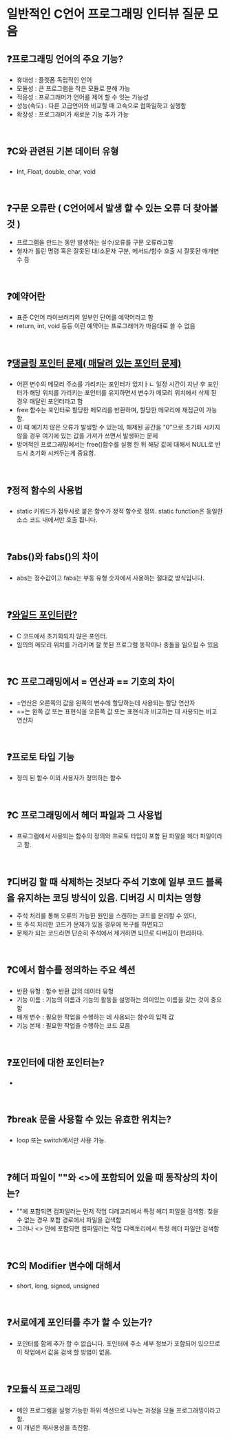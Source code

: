 # 일반적인 C언어 프로그래밍 인터뷰 질문 모음

## ❓프로그래밍 언어의 주요 기능?
- 휴대성 : 플랫폼 독립적인 언어
- 모듈성 : 큰 프로그램을 작은 모듈로 분해 가능
- 적응성 : 프로그래머가 언어를 제어 할 수 잇는 가능성
- 성능(속도) : 다른 고급언어와 비교할 때 고속으로 컴파일하고 실행함
- 확장성 : 프로그래머가 새로운 기능 추가 가능

<br/>


## ❓C와 관련된 기본 데이터 유형
- Int, Float, double, char, void

<br/>



## ❓구문 오류란 ( C언어에서 발생 할 수 있는 오류 더 찾아볼 것 )
- 프로그램을 만드는 동안 발생하는 실수/오류를 구문 오류라고함
- 철자가 틀린 명령 혹은 잘못된 대/소문자 구분, 메서드/함수 호출 시 잘못된 매개변수 등

<br/>


## ❓예약어란
- 표준 C언어 라이브러리의 일부인 단어를 예약어라고 함
- return, int, void 등등 이런 예약어는 프로그래머가 마음대로 쓸 수 없음

<br/>


## ❓[댕글링 포인터 문제( 매달려 있는 포인터 문제)](https://dojang.io/mod/forum/discuss.php?d=365)
- 어떤 변수의 메모리 주소를 가리키는 포인터가 있지ㅏㄴ 일정 시간이 지난 후 포인터가 해당 위치를 가리키는 포인터를 유지하면서 변수가 메모리 위치에서 삭제 된 경우 매달린 포인터라고 함
- free 함수는 포인터로 할당한 메모리를 반환하며, 할당한 메모리에 재접근이 가능함.
- 이 때 예기치 않은 오류가 발생할 수 있는데, 해제된 공간을 "0"으로 초기화 시키지 않을 경우 여기에 있는 값을 가져가 쓰면서 발생하는 문제
- 방어적인 프로그래밍에서는 free()함수를 실행 한 뒤 해당 값에 대해서 NULL로 반드시 초기화 시켜두는게 중요함.

<br/>


## ❓정적 함수의 사용법
- static 키워드가 접두사로 붙은 함수가 정적 함수로 정의. static function은 동일한 소스 코드 내에서만 호출 됩니다.

<br/>


## ❓abs()와 fabs()의 차이
- abs는 정수값이고 fabs는 부동 유형 숫자에서 사용하는 절대값 방식입니다.

<br/>


## ❓[와일드 포인터란?](https://ko.wikipedia.org/wiki/%ED%97%88%EC%83%81_%ED%8F%AC%EC%9D%B8%ED%84%B0)
- C 코드에서 초기화되지 않은 포인터.
- 임의의 메모리 위치를 가리키며 잘 못된 프로그램 동작이나 충돌을 일으킬 수 있음

<br/>


## ❓C 프로그래밍에서 = 연산과 == 기호의 차이
- =연산은 오른쪽의 값을 왼쪽의 변수에 할당하는데 사용되는 할당 연산자
- ==는 왼쪽 값 또는 표현식을 오른쪽 값 또는 표현식과 비교하는 데 사용되는 비교 연산자

<br/>


## ❓프로토 타입 기능
- 정의 된 함수 이외 사용자가 정의하는 함수

<br/>


## ❓C 프로그래밍에서 헤더 파일과 그 사용법
- 프로그램에서 사용되는 함수의 정의와 프로토 타입이 포함 된 파일을 헤더 파일이라고 함.

<br/>


## ❓디버깅 할 때 삭제하는 것보다 주석 기호에 일부 코드 블록을 유지하는 코딩 방식이 있음. 디버깅 시 미치는 영향
- 주석 처리를 통해 오류의 가능한 원인을 스캔하는 코드를 분리할 수 있다,
- 또 주석 처리한 코드가 문제가 있을 경우에 복구를 하면되고
- 문제가 되는 코드라면 단순히 주석에서 제거하면 되므로 디버깅이 편리하다.

<br/>


## ❓C에서 함수를 정의하는 주요 섹션
- 반환 유형 : 함수 반환 값의 데이터 유형
- 기능 이름 : 기능의 이름과 기능의 활동을 설명하는 의미있는 이름을 갖는 것이 중요함
- 매개 변수 : 필요한 작업을 수행하는 데 사용되는 함수의 입력 값
- 기능 본체 : 필요한 작업을 수행하는 코드 모음

<br/>


## ❓포인터에 대한 포인터는?
- 

<br/>


## ❓break 문을 사용할 수 있는 유효한 위치는?
- loop 또는 switch에서만 사용 가능.

<br/>



## ❓헤더 파일이 ""와 <>에 포함되어 있을 때 동작상의 차이는?
- ""에 포함되면 컴파일러는 먼저 작업 디레고리에서 특정 헤더 파일을 검색함. 찾을 수 없는 경우 포함 경로에서 파일을 검색함
- 그러나 <> 안에 포함되면 컴파일러는 작업 디렉토리에서 특정 헤더 파일만 검색함

<br/>



## ❓C의 Modifier 변수에 대해서
- short, long, signed, unsigned

<br/>


## ❓서로에게 포인터를 추가 할 수 있는가?
- 포인터를 함께 추가 할 수 없습니다. 포인터에 주소 세부 정보가 포함되어 있으므로 이 작업에서 값을 검색 할 방법이 없음.

<br/>



## ❓모듈식 프로그래밍
- 메인 프로그램을 실행 가능한 하위 섹션으로 나누는 과정을 모듈 프로그래밍이라고 함.
- 이 개념은 재사용성을 촉진함.

<br/>

